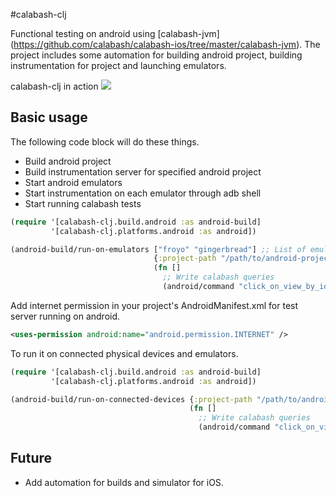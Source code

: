 #calabash-clj

Functional testing on android using [calabash-jvm] (https://github.com/calabash/calabash-ios/tree/master/calabash-jvm). The project includes some automation for building android project, building instrumentation for project and launching emulators.

calabash-clj in action
<img src="https://github.com/downloads/kapilreddy/calabash-clj/calabash_clj_screenshot.png"></img>

## Basic usage
The following code block will do these things.
- Build android project
- Build instrumentation server for specified android project
- Start android emulators
- Start instrumentation on each emulator through adb shell
- Start running calabash tests

```clj
(require '[calabash-clj.build.android :as android-build]
         '[calabash-clj.platforms.android :as android])

(android-build/run-on-emulators ["froyo" "gingerbread"] ;; List of emulator avds.
                                {:project-path "/path/to/android-project/"}
                                (fn []
                                  ;; Write calabash queries
                                  (android/command "click_on_view_by_id" "button1")))
```
Add internet permission in your project's AndroidManifest.xml for test server running on android.
```xml
<uses-permission android:name="android.permission.INTERNET" />
```

To run it on connected physical devices and emulators.
```clj
(require '[calabash-clj.build.android :as android-build]
         '[calabash-clj.platforms.android :as android])

(android-build/run-on-connected-devices {:project-path "/path/to/android-project/"}
                                        (fn []
                                          ;; Write calabash queries
                                          (android/command "click_on_view_by_id" "button1")))
```

## Future
- Add automation for builds and simulator for iOS.
